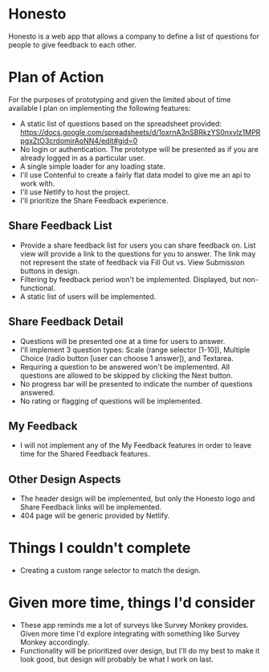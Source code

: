 # Honesto
Honesto is a web app that allows a company to define a list of questions for people to give feedback to each other.

# Plan of Action
For the purposes of prototyping and given the limited about of time available I plan on implementing the following features:
* A static list of questions based on the spreadsheet provided: https://docs.google.com/spreadsheets/d/1oxrnA3nSBRkzYS0nxvlz1MPRpgxZtO3crdomirAoNN4/edit#gid=0
* No login or authentication. The prototype will be presented as if you are already logged in as a particular user.
* A single simple loader for any loading state.
* I'll use Contenful to create a fairly flat data model to give me an api to work with.
* I'll use Netlify to host the project.
* I'll prioritize the Share Feedback experience.

## Share Feedback List
* Provide a share feedback list for users you can share feedback on. List view will provide a link to the questions for you to answer. The link may not represent the state of feedback via Fill Out vs. View Submission buttons in design.
* Filtering by feedback period won't be implemented. Displayed, but non-functional.
* A static list of users will be implemented.

## Share Feedback Detail
* Questions will be presented one at a time for users to answer.
* I'll implement 3 question types: Scale (range selector [1-10]), Multiple Choice (radio button [user can choose 1 answer]), and Textarea.
* Requiring a question to be answered won't be implemented. All questions are allowed to be skipped by clicking the Next button.
* No progress bar will be presented to indicate the number of questions answered.
* No rating or flagging of questions will be implemented.

## My Feedback
* I will not implement any of the My Feedback features in order to leave time for the Shared Feedback features.

## Other Design Aspects
* The header design will be implemented, but only the Honesto logo and Share Feedback links will be implemented.
* 404 page will be generic provided by Netlify.

# Things I couldn't complete
* Creating a custom range selector to match the design.

# Given more time, things I'd consider
* These app reminds me a lot of surveys like Survey Monkey provides. Given more time I'd explore integrating with something like Survey Monkey accordingly.
* Functionality will be prioritized over design, but I'll do my best to make it look good, but design will probably be what I work on last.
